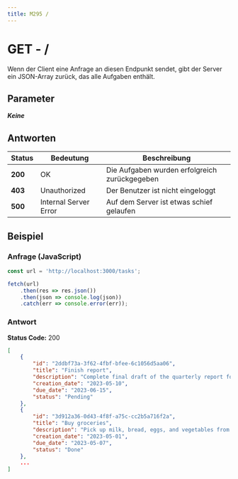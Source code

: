 ```yaml
---
title: M295 /
---
```

# **GET** - /

Wenn der Client eine Anfrage an diesen Endpunkt sendet, gibt der Server ein JSON-Array
zurück, das alle Aufgaben enthält.

## Parameter

***Keine***

## Antworten

| Status  | Bedeutung             | Beschreibung                                  |
| ------- | --------------------- | --------------------------------------------- |
| **200** | OK                    | Die Aufgaben wurden erfolgreich zurückgegeben |
| **403** | Unauthorized          | Der Benutzer ist nicht eingeloggt             |
| **500** | Internal Server Error | Auf dem Server ist etwas schief gelaufen      |

## Beispiel

### Anfrage (JavaScript)

```javascript copy
const url = 'http://localhost:3000/tasks';

fetch(url)
    .then(res => res.json())
    .then(json => console.log(json))
    .catch(err => console.error(err));
```

### Antwort

**Status Code:** 200
```json copy
[
    {
        "id": "2ddbf73a-3f62-4fbf-bfee-6c1056d5aa06",
        "title": "Finish report",
        "description": "Complete final draft of the quarterly report for the CEO",
        "creation_date": "2023-05-10",
        "due_date": "2023-06-15",
        "status": "Pending"
    },
    {
        "id": "3d912a36-0d43-4f8f-a75c-cc2b5a716f2a",
        "title": "Buy groceries",
        "description": "Pick up milk, bread, eggs, and vegetables from the grocery store",
        "creation_date": "2023-05-01",
        "due_date": "2023-05-07",
        "status": "Done"
    },
    ...
]
```